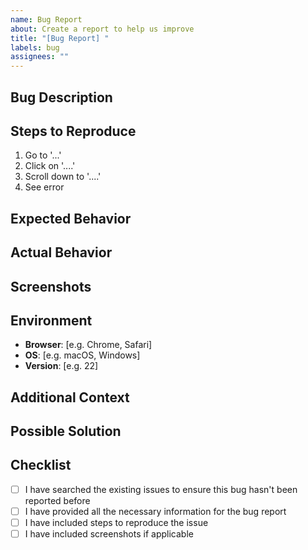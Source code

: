 ```yaml
---
name: Bug Report
about: Create a report to help us improve
title: "[Bug Report] "
labels: bug
assignees: ""
---
```


## Bug Description

<!-- A clear and concise description of what the bug is -->

## Steps to Reproduce

<!-- Steps to reproduce the behavior -->

1. Go to '...'
2. Click on '....'
3. Scroll down to '....'
4. See error

## Expected Behavior

<!-- A clear and concise description of what you expected to happen -->

## Actual Behavior

<!-- What actually happened -->

## Screenshots

<!-- If applicable, add screenshots to help explain your problem -->

## Environment

- **Browser**: [e.g. Chrome, Safari]
- **OS**: [e.g. macOS, Windows]
- **Version**: [e.g. 22]

## Additional Context

<!-- Add any other context about the problem here -->

## Possible Solution

<!-- If you have suggestions on how to fix the bug -->

## Checklist

- [ ] I have searched the existing issues to ensure this bug hasn't been reported before
- [ ] I have provided all the necessary information for the bug report
- [ ] I have included steps to reproduce the issue
- [ ] I have included screenshots if applicable
